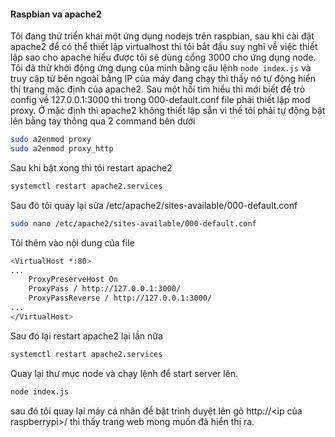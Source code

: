 #### Raspbian va apache2
Tôi đang thử triển khai một ứng dụng nodejs trên raspbian, sau khi cài đặt apache2 để có thể thiết lập virtualhost thì tôi bắt đầu suy nghĩ về việc thiết lập sao cho apache hiểu được tôi sẽ dùng cổng 3000 cho ứng dụng node.
Tôi đã thử khởi động ứng dụng của mình bằng câu lệnh `node index.js` và truy cập từ bên ngoài bằng IP của máy đang chạy thì thấy nó tự động hiển thị trang mặc định của apache2.
Sau một hồi tìm hiểu thì mới biết để trỏ config về 127.0.0.1:3000 thì trong 000-default.conf file phải thiết lập mod proxy.
Ở mặc định thì apache2 không thiết lập sẵn vì thế tôi phải tự động bật lên bằng tay thông qua 2 command bên dưới
``` sh
sudo a2enmod proxy 
sudo a2enmod proxy_http 
```
Sau khi bật xong thì tôi restart apache2
``` sh
systemctl restart apache2.services
```
Sau đó tôi quay lại sửa  /etc/apache2/sites-available/000-default.conf 
``` sh
sudo nano /etc/apache2/sites-available/000-default.conf 
```
Tôi thêm vào nội dung của file 
``` sh
<VirtualHost *:80>
...
    ProxyPreserveHost On
    ProxyPass / http://127.0.0.1:3000/
    ProxyPassReverse / http://127.0.0.1:3000/
...
</VirtualHost>
```
Sau đó lại restart apache2 lại lần nữa
```sh
systemctl restart apache2.services
```
Quay lại thư mục node và chạy lệnh để start server lên. 
```sh
node index.js
```

sau đó tôi quay lại máy cá nhân để bật trình duyệt lên gõ http://<ip của raspberrypi>/ thì thấy trang web mong muốn đã hiển thị ra.
